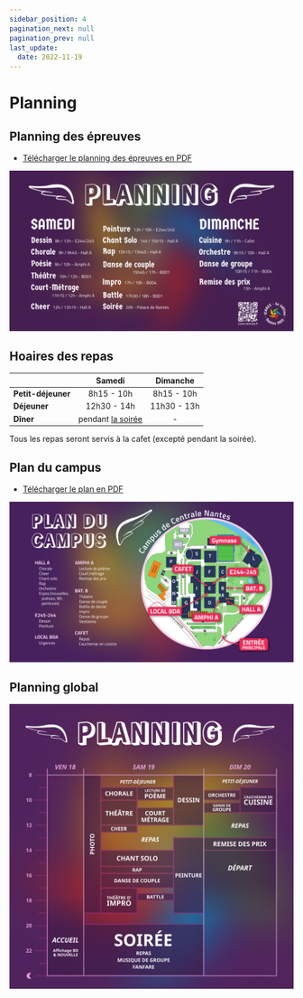 ```yaml
---
sidebar_position: 4
pagination_next: null
pagination_prev: null
last_update:
  date: 2022-11-19
---
```


# Planning

## Planning des épreuves

* [Télécharger le planning des épreuves en PDF](pathname:///downloads/planning-icares.pdf)

![](/img/planning.png)

## Hoaires des repas

|  | Samedi | Dimanche |
| -- | :--: | :--: |
| **Petit-déjeuner** | 8h15 - 10h | 8h15 - 10h |
| **Déjeuner** | 12h30 - 14h | 11h30 - 13h |
| **Dîner** | pendant [la soirée](/soiree) | - |


Tous les repas seront servis à la cafet (excepté pendant la soirée).

## Plan du campus

* [Télécharger le plan en PDF](pathname:///downloads/plan-icares.pdf)

![](/img/plan.png)


## Planning global

![](/img/planning_graphique.png)
